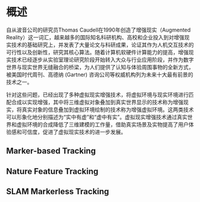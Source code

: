 # 概述

自从波音公司的研究员Thomas Caudell在1990年创造了增强现实（Augmented Reality）这一词汇，越来越多的国际知名科研机构、高校和企业投入到对增强现实技术的基础研究上，并发表了大量论文与科研成果，论证其作为人机交互技术的可行性以及创新性，研究其核心算法。随着计算机软硬件计算能力的提高，增强现实技术已经逐步从实验室理论研究阶段开始转入大众与行业应用阶段，并作为数字世界与现实世界无缝融合的桥梁，为人们提供了认知与体验周围事物的全新方式，被美国时代周刊、高德纳 \(Gartner\) 咨询公司等权威机构列为未来十大最有前景的技术之一。

针对这些问题，已经出现了多种虚拟现实增强技术，将虚拟环境与现实环境进行匹配合成以实现增强，其中将三维虚拟对象叠加到真实世界显示的技术称为增强现实，将真实对象的信息叠加到虚拟环境绘制的技术称为增强虚拟环境。这两类技术可以形象化地分别描述为“实中有虚”和“虚中有实”。虚拟现实增强技术通过真实世界和虚拟环境的合成降低了三维建模的工作量，借助真实场景及实物提高了用户体验感和可信度，促进了虚拟现实技术的进一步发展。

## Marker-based Tracking

## Nature Feature Tracking

## SLAM Markerless Tracking



